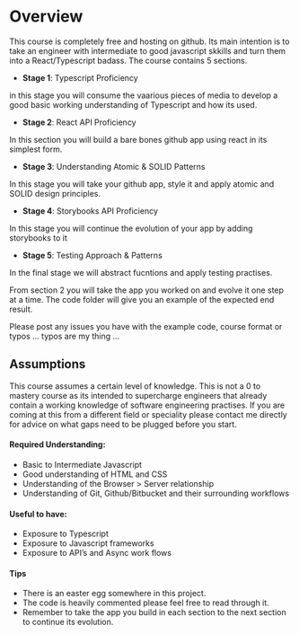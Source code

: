 # Overview

This course is completely free and hosting on github. Its main intention is to take an engineer with intermediate to good javascript skkills and turn them into a React/Typescript badass. The course contains 5 sections.

- **Stage 1**: Typescript Proficiency

in this stage you will consume the vaarious pieces of media to develop a good basic working understanding of Typescript and how its used.
- **Stage 2**: React API Proficiency

In this section you will build a bare bones github app using react in its simplest form.

- **Stage 3**: Understanding Atomic & SOLID Patterns

In this stage you will take your github app, style it and apply atomic and SOLID design principles.

- **Stage 4**: Storybooks API Proficiency

In this stage you will continue the evolution of your app by adding storybooks to it

- **Stage 5**: Testing Approach & Patterns

In the final stage we will abstract fucntions and apply testing practises.


From section 2 you will take the app you worked on and evolve it one step at a time. The code folder will give you an example of the expected end result. 

Please post any issues you have with the example code, course format or typos ... typos are my thing ... 

## Assumptions

This course assumes a certain level of knowledge. This is not a 0 to mastery course as its intended to supercharge engineers that already contain a working knowledge of software engineering practises. If you are coming at this from a different field or speciality please contact me directly for advice on what gaps need to be plugged before you start. 

#### Required Understanding:

- Basic to Intermediate Javascript
- Good understanding of HTML and CSS
- Understanding of the Browser > Server relationship
- Understanding of Git, Github/Bitbucket and their surrounding workflows

#### Useful to have:

- Exposure to Typescript
- Exposure to Javascript frameworks
- Exposure to API’s and Async work flows

#### Tips
- There is an easter egg somewhere in this project. 
- The code is heavily commented please feel free to read through it. 
- Remember to take the app you build in each section to the next section to continue its evolution.
